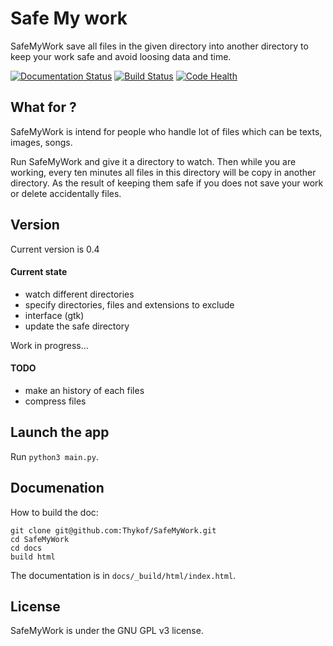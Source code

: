 # Safe My work
SafeMyWork save all files in the given directory into another directory to keep your work safe and avoid loosing data and time.

[![Documentation Status](https://readthedocs.org/projects/safemywork/badge/?version=develop)](http://safemywork.readthedocs.io/en/develop/?badge=develop)
[![Build Status](https://travis-ci.org/Thykof/SafeMyWork.svg?branch=master)](https://travis-ci.org/Thykof/SafeMyWork)
[![Code Health](https://landscape.io/github/Thykof/SafeMyWork/master/landscape.svg?style=flat)](https://landscape.io/github/Thykof/SafeMyWork/master)

## What for ?
SafeMyWork is intend for people who handle lot of files which can be texts, images, songs.

Run SafeMyWork and give it a directory to watch. Then while you are working, every ten minutes all files in this directory will be copy in another directory. As the result of keeping them safe if you does not save your work or delete accidentally files.

## Version
Current version is 0.4
#### Current state
 - watch different directories
 - specify directories, files and extensions to exclude
 - interface (gtk)
 - update the safe directory

Work in progress...

#### TODO
 - make an history of each files
 - compress files


## Launch the app
Run `python3 main.py`.

## Documenation
How to build the doc:
	
	git clone git@github.com:Thykof/SafeMyWork.git
	cd SafeMyWork
	cd docs
	build html

The documentation is in `docs/_build/html/index.html`.

## License
SafeMyWork is under the GNU GPL v3 license.
